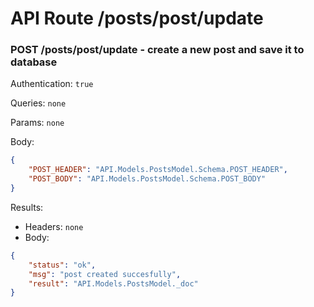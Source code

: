 # API Route /posts/post/update

### POST /posts/post/update - create a new post and save it to database

Authentication: `true`

Queries: `none`

Params: `none`

Body: 
```json
{
	"POST_HEADER": "API.Models.PostsModel.Schema.POST_HEADER",
	"POST_BODY": "API.Models.PostsModel.Schema.POST_BODY"
}
```

Results: 
- Headers: `none`
- Body: 
```json
{
	"status": "ok",
	"msg": "post created succesfully",
	"result": "API.Models.PostsModel._doc"
}
```